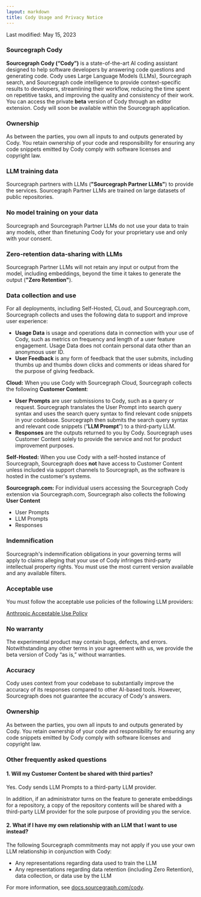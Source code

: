 ```yaml
---
layout: markdown
title: Cody Usage and Privacy Notice
---
```


Last modified: May 15, 2023


### Sourcegraph Cody
**Sourcegraph Cody (“Cody”)** is a state-of-the-art AI coding assistant designed to help software developers by answering code questions and generating code. Cody uses Large Language Models (LLMs), Sourcegraph search, and Sourcegraph code intelligence to provide context-specific results to developers, streamlining their workflow, reducing the time spent on repetitive tasks, and improving the quality and consistency of their work. You can access the private **beta** version of Cody through an editor extension. Cody will soon be available within the Sourcegraph application. 

### Ownership
As between the parties, you own all inputs to and outputs generated by Cody. You retain ownership of your code and responsibility for ensuring any code snippets emitted by Cody comply with software licenses and copyright law. 

### LLM training data
Sourcegraph partners with LLMs (**"Sourcegraph Partner LLMs"**) to provide the services. Sourcegraph Partner LLMs are trained on large datasets of public repositories. 

### No model training on your data
Sourcegraph and Sourcegraph Partner LLMs do not use your data to train any models, other than finetuning Cody for your proprietary use and only with your consent.

### Zero-retention data-sharing with LLMs
Sourcegraph Partner LLMs will not retain any input or output from the model, including embeddings, beyond the time it takes to generate the output (**"Zero Retention"**).

### Data collection and use 
For all deployments, including Self-Hosted, CLoud, and Sourcegraph.com, Sourcegraph collects and uses the following data to support and improve user experience:
- **Usage Data** is usage and operations data in connection with your use of Cody, such as metrics on frequency and length of a user feature engagement. Usage Data does not contain personal data other than an anonymous user ID.
- **User Feedback** is any form of feedback that the user submits, including thumbs up and thumbs down clicks and comments or ideas shared for the purpose of giving feedback.

**Cloud:** When you use Cody with Sourcegraph Cloud, Sourcegraph collects the following **Customer Content**:
- **User Prompts** are user submissions to Cody, such as a query or request. Sourcegraph translates the User Prompt into search query syntax and uses the search query syntax to find relevant code snippets in your codebase. Sourcegraph then submits the search query syntax and relevant code snippets  (“**LLM Prompt**”) to a third-party LLM. 
- **Responses** are the outputs returned to you by Cody. 
Sourcegraph uses Customer Content solely to provide the service and not for product improvement purposes. 

**Self-Hosted:** When you use Cody with a self-hosted instance of Sourcegraph, Sourcegraph does **not** have access to Customer Content unless included via support channels to Sourcegraph, as the software is hosted in the customer's systems. 

**Sourcegraph.com:** For individual users accessing the Sourcegraph Cody extension via Sourcegraph.com, Sourcegraph also collects the following **User Content**
- User Prompts
- LLM Prompts
- Responses

### Indemnification
Sourcegraph's indemnification obligations in your governing terms will apply to claims alleging that your use of Cody infringes third-party intellectual property rights. You must use the most current version available and any available filters.

### Acceptable use
You must follow the acceptable use policies of the following LLM providers:

[Anthropic Acceptable Use Policy](https://www.anthropic.com/aup)

### No warranty
The experimental product may contain bugs, defects, and errors. Notwithstanding any other terms in your agreement with us, we provide the beta version of Cody “as is,” without warranties. 

### Accuracy
Cody uses context from your codebase to substantially improve the accuracy of its responses compared to other AI-based tools. However, Sourcegraph does not guarantee the accuracy of Cody's answers. 

### Ownership
As between the parties, you own all inputs to and outputs generated by Cody. You retain ownership of your code and responsibility for ensuring any code snippets emitted by Cody comply with software licenses and copyright law. 

### Other frequently asked questions

#### 1. Will my Customer Content be shared with third parties?

Yes. Cody sends LLM Prompts to a third-party LLM provider. 
    
In addition, if an administrator turns on the feature to generate embeddings for a repository, a copy of the repository contents will be shared with a third-party LLM provider for the sole purpose of providing you the service.

#### 2. What if I have my own relationship with an LLM that I want to use instead? 
The following Sourcegraph commitments may not apply if you use your own LLM relationship in conjunction with Cody: 
- Any representations regarding data used to train the LLM
- Any representations regarding data retention (including Zero Retention), data collection, or data use by the LLM

For more information, see [docs.sourcegraph.com/cody](https://docs.sourcegraph.com/cody).
